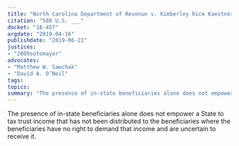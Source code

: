 ```yaml
---
title: "North Carolina Department of Revenue v. Kimberley Rice Kaestner 1992 Family Trust"
citation: "588 U.S. ___"
docket: "18-457"
argdate: "2019-04-16"
publishdate: "2019-06-21"
justices:
- "2009sotomayor"
advocates:
- "Matthew W. Sawchak"
- "David A. O’Neil"
tags:
topics:
summary: "The presence of in-state beneficiaries alone does not empower a State to tax trust income that has not been distributed to the beneficiaries where the beneficiaries have no right to demand that income and are uncertain to receive it."
---
```

The presence of in-state beneficiaries alone does not empower a State to tax trust income that has not been distributed to the beneficiaries where the beneficiaries have no right to demand that income and are uncertain to receive it.
